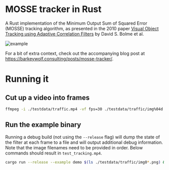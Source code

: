 # MOSSE tracker in Rust
A Rust implementation of  the Minimum Output Sum of Squared Error (MOSSE) tracking algorithm, as presented in the 2010 paper [Visual Object Tracking using Adaptive Correlation Filters](https://www.cs.colostate.edu/~vision/publications/bolme_cvpr10.pdf) by David S. Bolme et al.

![example](example.gif)

For a bit of extra context, check out the accompanying blog post at https://barkeywolf.consulting/posts/mosse-tracker/.



# Running it

## Cut up a video into frames
```bash
ffmpeg -i ./testdata/traffic.mp4 -vf fps=30 ./testdata/traffic/img%04d.png
```

## Run the example binary

Running a debug build (not using the `--release` flag) will dump the state of the filter at each frame to a file and will output additional debug information. Note that the image filenames need to be provided in order. Below commands should result in `test_tracking.mp4`.

```bash
cargo run --release --example demo $(ls ./testdata/traffic/img0*.png) && ffmpeg -y -framerate 30 -i ./predicted_image_%4d.png -pix_fmt yuv420p test_tracking.mp4 && rm *.png
```

